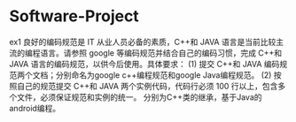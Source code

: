 # Software-Project
ex1
良好的编码规范是 IT 从业人员必备的素质，C++和 JAVA 语言是当前比较主流的编程语言。请参照 google 等编码规范并结合自己的编码习惯，完成 C++和 JAVA 语言的编码规范，以供今后使用。具体要求：
(1) 提交 C++和 JAVA 编码规范两个文档；分别命名为google c++编程规范和google Java编程规范。
(2) 按照自己的规范提交 C++和 JAVA 两个实例代码，代码行必须 100 行以上，包含多个文件，必须保证规范和实例的统一。
    分别为C++类的继承，基于Java的android编程。
